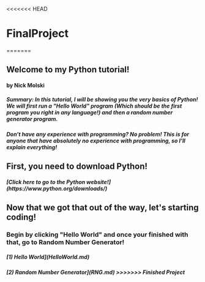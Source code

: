 <<<<<<< HEAD
# FinalProject
=======
<h2> Welcome to my Python tutorial!
<h4> by Nick Molski


<h5> Summary:
In this tutorial, I will be showing you the very basics of Python! We will first run a "Hello World" program (Which should be the first program you right in any language!) and then a random number generator program.

<h5>Don't have any experience with programming? No problem! This is for anyone that have absolutely no experience with programming, so I'll explain everything!

<h2> First, you need to download Python!
<h5>[Click here to go to the Python website!](https://www.python.org/downloads/)

<h2>Now that we got that out of the way, let's starting coding!
<body>
<h3>Begin by clicking "Hello World" and once your finished with that, go to Random Number Generator!
<h5>[1) Hello World](HelloWorld.md)
<h5>[2) Random Number Generator](RNG.md)
>>>>>>> Finished Project
